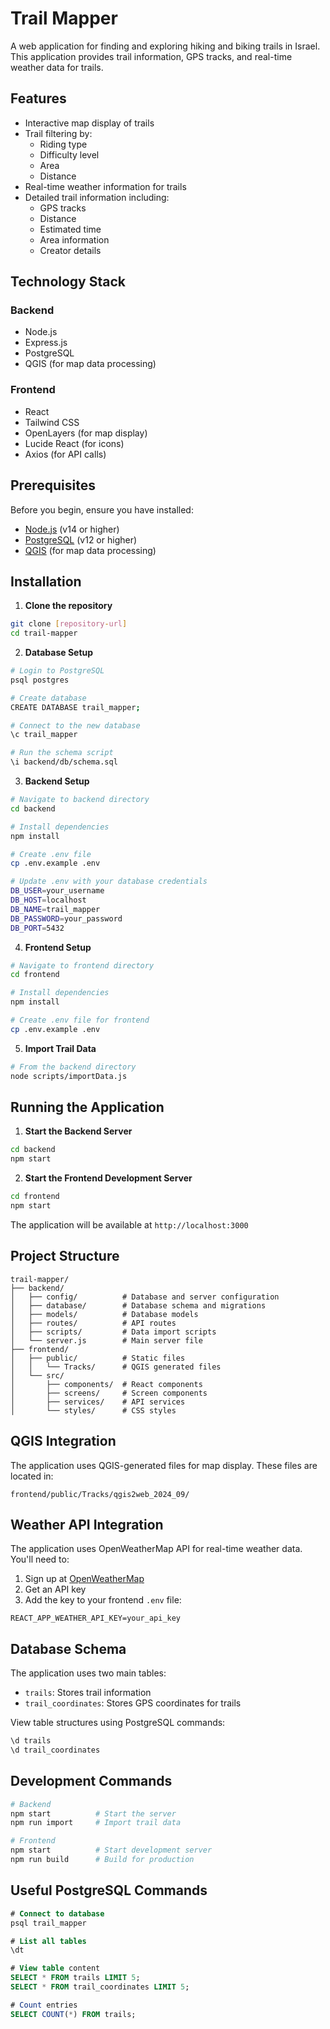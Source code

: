 # Trail Mapper

A web application for finding and exploring hiking and biking trails in Israel. This application provides trail information, GPS tracks, and real-time weather data for trails.

## Features

- Interactive map display of trails
- Trail filtering by:
  - Riding type
  - Difficulty level
  - Area
  - Distance
- Real-time weather information for trails
- Detailed trail information including:
  - GPS tracks
  - Distance
  - Estimated time
  - Area information
  - Creator details

## Technology Stack

### Backend
- Node.js
- Express.js
- PostgreSQL
- QGIS (for map data processing)

### Frontend
- React
- Tailwind CSS
- OpenLayers (for map display)
- Lucide React (for icons)
- Axios (for API calls)

## Prerequisites

Before you begin, ensure you have installed:
- [Node.js](https://nodejs.org/) (v14 or higher)
- [PostgreSQL](https://www.postgresql.org/) (v12 or higher)
- [QGIS](https://qgis.org/) (for map data processing)

## Installation

1. **Clone the repository**
```bash
git clone [repository-url]
cd trail-mapper
```

2. **Database Setup**
```bash
# Login to PostgreSQL
psql postgres

# Create database
CREATE DATABASE trail_mapper;

# Connect to the new database
\c trail_mapper

# Run the schema script
\i backend/db/schema.sql
```

3. **Backend Setup**
```bash
# Navigate to backend directory
cd backend

# Install dependencies
npm install

# Create .env file
cp .env.example .env

# Update .env with your database credentials
DB_USER=your_username
DB_HOST=localhost
DB_NAME=trail_mapper
DB_PASSWORD=your_password
DB_PORT=5432
```

4. **Frontend Setup**
```bash
# Navigate to frontend directory
cd frontend

# Install dependencies
npm install

# Create .env file for frontend
cp .env.example .env
```

5. **Import Trail Data**
```bash
# From the backend directory
node scripts/importData.js
```

## Running the Application

1. **Start the Backend Server**
```bash
cd backend
npm start
```

2. **Start the Frontend Development Server**
```bash
cd frontend
npm start
```

The application will be available at `http://localhost:3000`

## Project Structure

```
trail-mapper/
├── backend/
│   ├── config/          # Database and server configuration
│   ├── database/        # Database schema and migrations
│   ├── models/          # Database models
│   ├── routes/          # API routes
│   ├── scripts/         # Data import scripts
│   └── server.js        # Main server file
├── frontend/
│   ├── public/          # Static files
│   │   └── Tracks/      # QGIS generated files
│   └── src/
│       ├── components/  # React components
│       ├── screens/     # Screen components
│       ├── services/    # API services
│       └── styles/      # CSS styles
```

## QGIS Integration

The application uses QGIS-generated files for map display. These files are located in:
```
frontend/public/Tracks/qgis2web_2024_09/
```

## Weather API Integration

The application uses OpenWeatherMap API for real-time weather data. You'll need to:
1. Sign up at [OpenWeatherMap](https://openweathermap.org/)
2. Get an API key
3. Add the key to your frontend `.env` file:
```
REACT_APP_WEATHER_API_KEY=your_api_key
```

## Database Schema

The application uses two main tables:
- `trails`: Stores trail information
- `trail_coordinates`: Stores GPS coordinates for trails

View table structures using PostgreSQL commands:
```sql
\d trails
\d trail_coordinates
```

## Development Commands

```bash
# Backend
npm start          # Start the server
npm run import     # Import trail data

# Frontend
npm start          # Start development server
npm run build      # Build for production
```

## Useful PostgreSQL Commands

```sql
# Connect to database
psql trail_mapper

# List all tables
\dt

# View table content
SELECT * FROM trails LIMIT 5;
SELECT * FROM trail_coordinates LIMIT 5;

# Count entries
SELECT COUNT(*) FROM trails;
```
